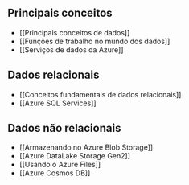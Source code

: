 ## Principais conceitos

- [[Principais conceitos de dados]]
- [[Funções de trabalho no mundo dos dados]]
- [[Serviços de dados da Azure]]

## Dados relacionais

- [[Conceitos fundamentais de dados relacionais]]
- [[Azure SQL Services]]

## Dados não relacionais

- [[Armazenando no Azure Blob Storage]]
- [[Azure DataLake Storage Gen2]]
- [[Usando o Azure Files]]
- [[Azure Cosmos DB]]
